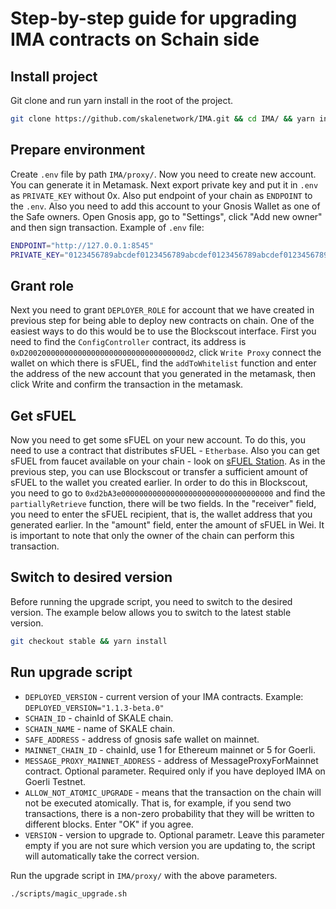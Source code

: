 # Step-by-step guide for upgrading IMA contracts on Schain side

## Install project

Git clone and run yarn install in the root of the project.

```bash
git clone https://github.com/skalenetwork/IMA.git && cd IMA/ && yarn install
```

## Prepare environment

 Create `.env` file by path `IMA/proxy/`. Now you need to create new account. You can generate it in Metamask. Next export private key and put it in `.env` as `PRIVATE_KEY` without 0x. Also put endpoint of your chain as `ENDPOINT` to the `.env`. Also you need to add this account to your Gnosis Wallet as one of the Safe owners. Open Gnosis app, go to "Settings", click "Add new owner" and then sign transaction. Example of `.env` file:

```bash
ENDPOINT="http://127.0.0.1:8545"
PRIVATE_KEY="0123456789abcdef0123456789abcdef0123456789abcdef0123456789abcdef"
```

## Grant role

Next you need to grant `DEPLOYER_ROLE` for account that we have created in previous step for being able to deploy new contracts on chain. One of the easiest ways to do this would be to use the Blockscout interface. First you need to find the `ConfigController` contract, its address is `0xD200200000000000000000000000000000000d2`, click `Write Proxy` connect the wallet on which there is sFUEL, find the `addToWhitelist` function and enter the address of the new account that you generated in the metamask, then click Write and confirm the transaction in the metamask.

## Get sFUEL

Now you need to get some sFUEL on your new account. To do this, you need to use a contract that distributes sFUEL - `Etherbase`. Also you can get sFUEL from faucet available on your chain - look on [sFUEL Station](https://sfuel.skale.network). As in the previous step, you can use Blockscout or transfer a sufficient amount of sFUEL to the wallet you created earlier. In order to do this in Blockscout, you need to go to `0xd2bA3e0000000000000000000000000000000000` and find the `partiallyRetrieve` function, there will be two fields. In the "receiver" field, you need to enter the sFUEL recipient, that is, the wallet address that you generated earlier. In the "amount" field, enter the amount of sFUEL in Wei. It is important to note that only the owner of the chain can perform this transaction.

## Switch to desired version

Before running the upgrade script, you need to switch to the desired version. The example below allows you to switch to the latest stable version.

```bash
git checkout stable && yarn install
```

## Run upgrade script

  * `DEPLOYED_VERSION` - current version of your IMA contracts. Example: `DEPLOYED_VERSION="1.1.3-beta.0"`
  * `SCHAIN_ID` - chainId of SKALE chain.
  * `SCHAIN_NAME` - name of SKALE chain.
  * `SAFE_ADDRESS` - address of gnosis safe wallet on mainnet.
  * `MAINNET_CHAIN_ID` - chainId, use 1 for Ethereum mainnet or 5 for Goerli.
  * `MESSAGE_PROXY_MAINNET_ADDRESS` - address of MessageProxyForMainnet contract. Optional parameter. Required only if you have deployed IMA on Goerli Testnet.
  * `ALLOW_NOT_ATOMIC_UPGRADE` - means that the transaction on the chain will not be executed atomically. That is, for example, if you send two transactions, there is a non-zero probability that they will be written to different blocks. Enter "OK" if you agree.
  * `VERSION` - version to upgrade to. Optional parametr. Leave this parameter empty if you are not sure which version you are updating to, the script will automatically take the correct version.

Run the upgrade script in `IMA/proxy/` with the above parameters.

```bash
./scripts/magic_upgrade.sh
```
